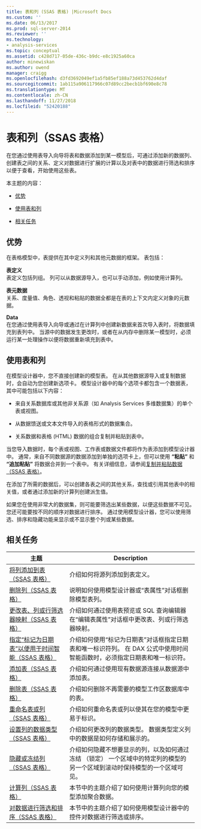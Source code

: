 ```yaml
---
title: 表和列 (SSAS 表格) |Microsoft Docs
ms.custom: ''
ms.date: 06/13/2017
ms.prod: sql-server-2014
ms.reviewer: ''
ms.technology:
- analysis-services
ms.topic: conceptual
ms.assetid: c428d717-05de-436c-b9dc-e8c1925a60ca
author: minewiskan
ms.author: owend
manager: craigg
ms.openlocfilehash: d3fd3692049ef1a5fb85ef188a73d453762d4daf
ms.sourcegitcommit: 1ab115a906117966c07d89cc2becb1bf690e8c78
ms.translationtype: MT
ms.contentlocale: zh-CN
ms.lasthandoff: 11/27/2018
ms.locfileid: "52420188"
---
```

# <a name="tables-and-columns-ssas-tabular"></a>表和列（SSAS 表格）
  在您通过使用表导入向导将表和数据添加到某一模型后，可通过添加新的数据列、创建表之间的关系、定义对数据进行扩展的计算以及对表中的数据进行筛选和排序以便于查看，开始使用这些表。  
  
 本主题的内容：  
  
-   [优势](#bkmk_benefits)  
  
-   [使用表和列](#bkmk_working)  
  
-   [相关任务](#bkmk_related_tasks)  
  
##  <a name="bkmk_benefits"></a> 优势  
 在表格模型中，表提供在其中定义列和其他元数据的框架。 表包括：  
  
 **表定义**  
 表定义包括列组。 列可以从数据源导入，也可以手动添加，例如使用计算列。  
  
 **表元数据**  
 关系、度量值、角色、透视和粘贴的数据全都是在表的上下文内定义对象的元数据。  
  
 **Data**  
 在您通过使用表导入向导或通过在计算列中创建新数据来首次导入表时，将数据填充到表列中。 当源中的数据发生更改时，或者在从内存中删除某一模型时，必须运行某一处理操作以便将数据重新填充到表中。  
  
##  <a name="bkmk_working"></a> 使用表和列  
 在模型设计器中，您不直接创建新的模型表。 在从其他数据源导入或复制数据时，会自动为您创建新选项卡。 模型设计器中的每个选项卡都包含一个数据表，其中可能包括以下内容：  
  
-   来自关系数据库或其他非关系源（如 Analysis Services 多维数据集）的单个表或视图。  
  
-   从数据馈送或文本文件导入的表格形式的数据集合。  
  
-   关系数据和表格 (HTML) 数据的组合复制并粘贴到表中。  
  
 当您导入数据时，每个表或视图、工作表或数据文件都将作为表添加到模型设计器中。 通常，来自不同数据源的数据添加到单独的选项卡上，但可以使用 **“粘贴”** 和 **“追加粘贴”** 将数据合并到一个表中。 有关详细信息，请参阅[复制并粘贴数据（SSAS 表格）](../copy-and-paste-data-ssas-tabular.md)。  
  
 在添加了所需的数据后，可以创建各表之间的其他关系，查找或引用其他表中的相关值，或者通过添加新的计算列创建派生值。  
  
 如果您在使用非常大的数据集，则可能要筛选出某些数据，以便这些数据不可见。 您还可能要按不同的顺序对数据进行排序。 通过使用模型设计器，您可以使用筛选、排序和隐藏功能来显示或不显示整个列或某些数据。  
  
##  <a name="bkmk_related_tasks"></a> 相关任务  
  
|主题|Description|  
|-----------|-----------------|  
|[将列添加到表（SSAS 表格）](add-columns-to-a-table-ssas-tabular.md)|介绍如何将源列添加到表定义。|  
|[删除列（SSAS 表格）](delete-a-column-ssas-tabular.md)|说明如何使用模型设计器或“表属性”对话框删除模型表列。|  
|[更改表、列或行筛选器映射（SSAS 表格）](change-table-column-or-row-filter-mappings-ssas-tabular.md)|介绍如何通过使用表预览或 SQL 查询编辑器在“编辑表属性”对话框中更改表、列或行筛选器映射。|  
|[指定“标记为日期表”以便用于时间智能（SSAS 表格）](specify-mark-as-date-table-for-use-with-time-intelligence-ssas-tabular.md)|介绍如何使用“标记为日期表”对话框指定日期表和唯一标识符列。 在 DAX 公式中使用时间智能函数时，必须指定日期表和唯一标识符。|  
|[添加表（SSAS 表格）](add-a-table-ssas-tabular.md)|介绍如何通过使用现有数据源连接从数据源中添加表。|  
|[删除表（SSAS 表格）](delete-a-table-ssas-tabular.md)|介绍如何删除不再需要的模型工作区数据库中的表。|  
|[重命名表或列（SSAS 表格）](rename-a-table-or-column-ssas-tabular.md)|介绍如何重命名表或列以使其在您的模型中更易于标识。|  
|[设置列的数据类型（SSAS 表格）](set-the-data-type-of-a-column-ssas-tabular.md)|介绍如何更改列的数据类型。 数据类型定义列中的数据是如何存储和展示的。|  
|[隐藏或冻结列（SSAS 表格）](hide-or-freeze-columns-ssas-tabular.md)|介绍如何隐藏不想要显示的列，以及如何通过冻结 （锁定） 一个区域中的特定列的模型的另一个区域到滚动时保持模型的一个区域可见。|  
|[计算列（SSAS 表格）](ssas-calculated-columns.md)|本节中的主题介绍了如何使用计算列向您的模型添加聚合数据。|  
|[对数据进行筛选和排序（SSAS 表格）](../filter-and-sort-data-ssas-tabular.md)|本节中的主题介绍了如何使用模型设计器中的控件对数据进行筛选或排序。|  
  
  
